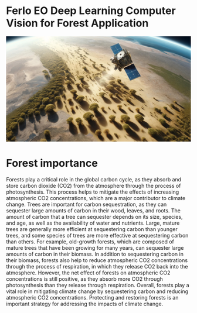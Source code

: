 # Ferlo EO Deep Learning Computer Vision for Forest Application 

![FERLO FOREST VISION](https://github.com/mmbaye/Counting-tree/blob/main/images/FerloForestVision.jpeg)

# Forest importance
Forests play a critical role in the global carbon cycle, as they absorb and store carbon dioxide (CO2) from the atmosphere through the process of photosynthesis. This process helps to mitigate the effects of increasing atmospheric CO2 concentrations, which are a major contributor to climate change. Trees are important for carbon sequestration, as they can sequester large amounts of carbon in their wood, leaves, and roots. The amount of carbon that a tree can sequester depends on its size, species, and age, as well as the availability of water and nutrients. Large, mature trees are generally more efficient at sequestering carbon than younger trees, and some species of trees are more effective at sequestering carbon than others. For example, old-growth forests, which are composed of mature trees that have been growing for many years, can sequester large amounts of carbon in their biomass. In addition to sequestering carbon in their biomass, forests also help to reduce atmospheric CO2 concentrations through the process of respiration, in which they release CO2 back into the atmosphere. However, the net effect of forests on atmospheric CO2 concentrations is still positive, as they absorb more CO2 through photosynthesis than they release through respiration. Overall, forests play a vital role in mitigating climate change by sequestering carbon and reducing atmospheric CO2 concentrations. Protecting and restoring forests is an important strategy for addressing the impacts of climate change.


